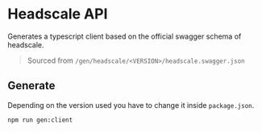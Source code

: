 # Headscale API

Generates a typescript client based on the official swagger schema of headscale.

> Sourced from `/gen/headscale/<VERSION>/headscale.swagger.json`

## Generate

Depending on the version used you have to change it inside `package.json`.

```sh
npm run gen:client
```
